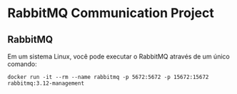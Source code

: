 # RabbitMQ Communication Project

## RabbitMQ

Em um sistema Linux, você pode executar o RabbitMQ através de um único comando:

```docker run -it --rm --name rabbitmq -p 5672:5672 -p 15672:15672 rabbitmq:3.12-management```
